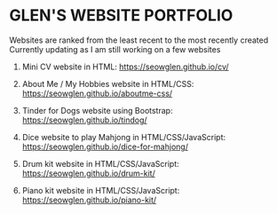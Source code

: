 # GLEN'S WEBSITE PORTFOLIO

Websites are ranked from the least recent to the most recently created
Currently updating as I am still working on a few websites

1. Mini CV website in HTML: https://seowglen.github.io/cv/

2. About Me / My Hobbies website in HTML/CSS: https://seowglen.github.io/aboutme-css/

3. Tinder for Dogs website using Bootstrap: https://seowglen.github.io/tindog/

4. Dice website to play Mahjong in HTML/CSS/JavaScript: https://seowglen.github.io/dice-for-mahjong/

5. Drum kit website in HTML/CSS/JavaScript: https://seowglen.github.io/drum-kit/

6. Piano kit website in HTML/CSS/JavaScript: https://seowglen.github.io/piano-kit/
